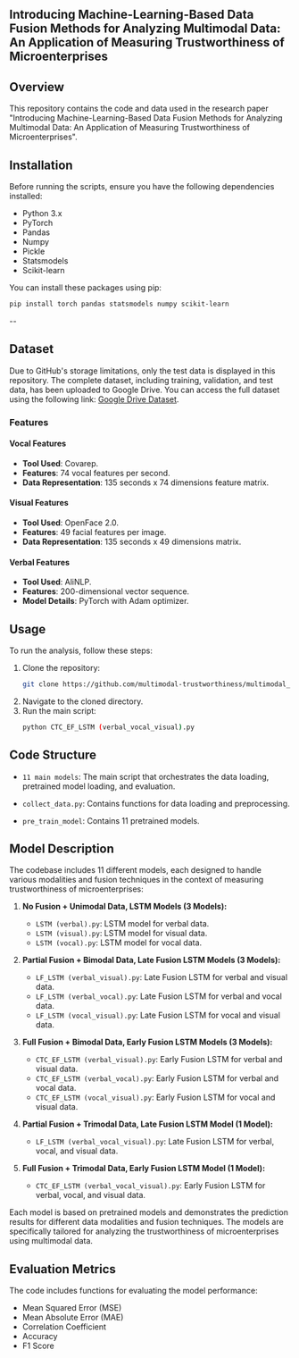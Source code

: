 
## Introducing Machine-Learning-Based Data Fusion Methods for Analyzing Multimodal Data: An Application of Measuring Trustworthiness of Microenterprises

## Overview
This repository contains the code and data used in the research paper "Introducing Machine-Learning-Based Data Fusion Methods for Analyzing Multimodal Data: An Application of Measuring Trustworthiness of Microenterprises". 

## Installation
Before running the scripts, ensure you have the following dependencies installed:
- Python 3.x
- PyTorch
- Pandas
- Numpy
- Pickle
- Statsmodels
- Scikit-learn

You can install these packages using pip:
```bash
pip install torch pandas statsmodels numpy scikit-learn
```
--

## Dataset
Due to GitHub's storage limitations, only the test data is displayed in this repository. The complete dataset, including training, validation, and test data, has been uploaded to Google Drive. You can access the full dataset using the following link: [Google Drive Dataset](https://drive.google.com/drive/folders/1EpMjVBAh1d9Zh73QkjpChoufGOqxBgvt).


### Features 
#### Vocal Features
- **Tool Used**: Covarep.
- **Features**: 74 vocal features per second.
- **Data Representation**: 135 seconds x 74 dimensions feature matrix.

#### Visual Features
- **Tool Used**: OpenFace 2.0.
- **Features**: 49 facial features per image.
- **Data Representation**: 135 seconds x 49 dimensions matrix.

#### Verbal Features
- **Tool Used**: AliNLP.
- **Features**: 200-dimensional vector sequence.
- **Model Details**: PyTorch with Adam optimizer.



## Usage
To run the analysis, follow these steps:
1. Clone the repository:
   ```bash
   git clone https://github.com/multimodal-trustworthiness/multimodal_trustworthiness.
   ```
2. Navigate to the cloned directory.
3. Run the main script:
   ```bash
   python CTC_EF_LSTM (verbal_vocal_visual).py
   ```


## Code Structure
- `11 main models`: The main script that orchestrates the data loading,  pretrained model loading, and evaluation.
  
- `collect_data.py`: Contains functions for data loading and preprocessing.
  
- `pre_train_model`: Contains 11 pretrained models.
  


## Model Description
The codebase includes 11 different models, each designed to handle various modalities and fusion techniques in the context of measuring trustworthiness of microenterprises:

1. **No Fusion + Unimodal Data, LSTM Models (3 Models):**
   - `LSTM (verbal).py`: LSTM model for verbal data.
   - `LSTM (visual).py`: LSTM model for visual data.
   - `LSTM (vocal).py`: LSTM model for vocal data.

2. **Partial Fusion + Bimodal Data, Late Fusion LSTM Models (3 Models):**
   - `LF_LSTM (verbal_visual).py`: Late Fusion LSTM for verbal and visual data.
   - `LF_LSTM (verbal_vocal).py`: Late Fusion LSTM for verbal and vocal data.
   - `LF_LSTM (vocal_visual).py`: Late Fusion LSTM for vocal and visual data.

3. **Full Fusion + Bimodal Data, Early Fusion LSTM Models (3 Models):**
   - `CTC_EF_LSTM (verbal_visual).py`: Early Fusion LSTM for verbal and visual data.
   - `CTC_EF_LSTM (verbal_vocal).py`: Early Fusion LSTM for verbal and vocal data.
   - `CTC_EF_LSTM (vocal_visual).py`: Early Fusion LSTM for vocal and visual data.

4. **Partial Fusion + Trimodal Data, Late Fusion LSTM Model (1 Model):**
   - `LF_LSTM (verbal_vocal_visual).py`: Late Fusion LSTM for verbal, vocal, and visual data.

5. **Full Fusion + Trimodal Data, Early Fusion LSTM Model (1 Model):**
   - `CTC_EF_LSTM (verbal_vocal_visual).py`: Early Fusion LSTM for verbal, vocal, and visual data.

Each model is based on pretrained models and demonstrates the prediction results for different data modalities and fusion techniques. The models are specifically tailored for analyzing the trustworthiness of microenterprises using multimodal data.



## Evaluation Metrics
The code includes functions for evaluating the model performance:
- Mean Squared Error (MSE)
- Mean Absolute Error (MAE)
- Correlation Coefficient
- Accuracy
- F1 Score


